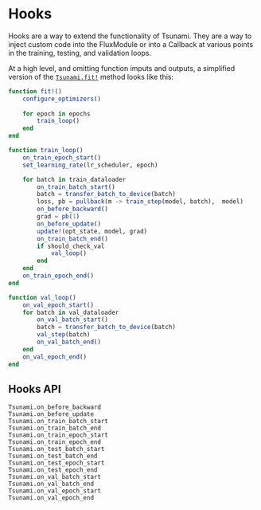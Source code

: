 # Hooks 

Hooks are a way to extend the functionality of Tsunami. They are a way to inject custom code into the FluxModule or
into a Callback at various points in the training, testing, and validation loops.

At a high level, and omitting function imputs and outputs, a simplified version of the [`Tsunami.fit!`](@ref) method looks like this:

```julia
function fit!()
    configure_optimizers()
    
    for epoch in epochs
        train_loop()
    end
end

function train_loop()
    on_train_epoch_start()
    set_learning_rate(lr_scheduler, epoch)

    for batch in train_dataloader
        on_train_batch_start()
        batch = transfer_batch_to_device(batch)
        loss, pb = pullback(m -> train_step(model, batch),  model)
        on_before_backward()
        grad = pb(1)
        on_before_update()
        update!(opt_state, model, grad)
        on_train_batch_end()
        if should_check_val
            val_loop()
        end
    end
    on_train_epoch_end()
end

function val_loop()
    on_val_epoch_start()
    for batch in val_dataloader
        on_val_batch_start()
        batch = transfer_batch_to_device(batch)
        val_step(batch)
        on_val_batch_end()
    end
    on_val_epoch_end()
end
```

## Hooks API

```@docs
Tsunami.on_before_backward
Tsunami.on_before_update
Tsunami.on_train_batch_start
Tsunami.on_train_batch_end
Tsunami.on_train_epoch_start
Tsunami.on_train_epoch_end
Tsunami.on_test_batch_start
Tsunami.on_test_batch_end
Tsunami.on_test_epoch_start
Tsunami.on_test_epoch_end
Tsunami.on_val_batch_start
Tsunami.on_val_batch_end
Tsunami.on_val_epoch_start
Tsunami.on_val_epoch_end
```
